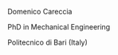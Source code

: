 Domenico Careccia

PhD in Mechanical Engineering

Politecnico di Bari (Italy)

<!---
domenico-careccia/domenico-careccia is a ✨ special ✨ repository because its `README.md` (this file) appears on your GitHub profile.
You can click the Preview link to take a look at your changes.
--->
